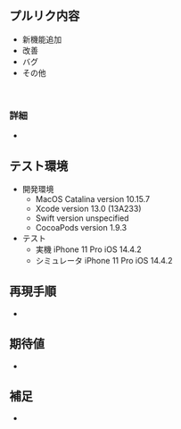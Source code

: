 ## プルリク内容
<!-- カテゴリ -->
- 新機能追加
- 改善
- バグ
- その他

<br>

### 詳細

- 


## テスト環境
<!-- 都度確認して変更すること -->
- 開発環境
  - MacOS Catalina version 10.15.7
  - Xcode version 13.0 (13A233)
  - Swift version unspecified
  - CocoaPods version 1.9.3
- テスト
  - 実機 iPhone 11 Pro iOS 14.4.2
  - シミュレータ iPhone 11 Pro iOS 14.4.2

## 再現手順
- <!-- バグの場合はここに再現できる手順を書く -->

## 期待値
- <!-- 文章 + 画像などを使って期待する仕様を記述する -->

## 補足
- <!-- 参考にした記事、エビデンス等のリンクを貼ったり情報を追記する -->
